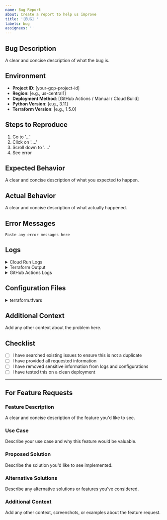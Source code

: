 ```yaml
---
name: Bug Report
about: Create a report to help us improve
title: '[BUG] '
labels: bug
assignees: ''
---
```


## Bug Description
A clear and concise description of what the bug is.

## Environment
- **Project ID**: [your-gcp-project-id]
- **Region**: [e.g., us-central1]
- **Deployment Method**: [GitHub Actions / Manual / Cloud Build]
- **Python Version**: [e.g., 3.11]
- **Terraform Version**: [e.g., 1.5.0]

## Steps to Reproduce
1. Go to '...'
2. Click on '....'
3. Scroll down to '....'
4. See error

## Expected Behavior
A clear and concise description of what you expected to happen.

## Actual Behavior
A clear and concise description of what actually happened.

## Error Messages
```
Paste any error messages here
```

## Logs
<details>
<summary>Cloud Run Logs</summary>

```
Paste Cloud Run logs here
```
</details>

<details>
<summary>Terraform Output</summary>

```
Paste terraform plan/apply output here
```
</details>

<details>
<summary>GitHub Actions Logs</summary>

```
Paste GitHub Actions workflow logs here
```
</details>

## Configuration Files
<details>
<summary>terraform.tfvars</summary>

```hcl
# Remove sensitive values
project_id = "your-project-id"
region = "us-central1"
environment = "dev"
```
</details>

## Additional Context
Add any other context about the problem here.

## Checklist
- [ ] I have searched existing issues to ensure this is not a duplicate
- [ ] I have provided all requested information
- [ ] I have removed sensitive information from logs and configurations
- [ ] I have tested this on a clean deployment

---

## For Feature Requests

### Feature Description
A clear and concise description of the feature you'd like to see.

### Use Case
Describe your use case and why this feature would be valuable.

### Proposed Solution
Describe the solution you'd like to see implemented.

### Alternative Solutions
Describe any alternative solutions or features you've considered.

### Additional Context
Add any other context, screenshots, or examples about the feature request.